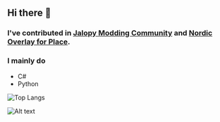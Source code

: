 ## Hi there 👋

### I've contributed in [Jalopy Modding Community](https://github.com/Jalopy-Mods) and [Nordic Overlay for Place](https://github.com/Meb-Do-Stuff/NordicPlace).

### I mainly do
- C#
- Python

![Top Langs](https://github-readme-stats.vercel.app/api/top-langs/?username=meb-do-stuff&langs_count=16&theme=github_dark&layout=compact)


![Alt text](https://spotify-recently-played-readme.vercel.app/api?user=wfgb8exieauivdusod7nkggco)
